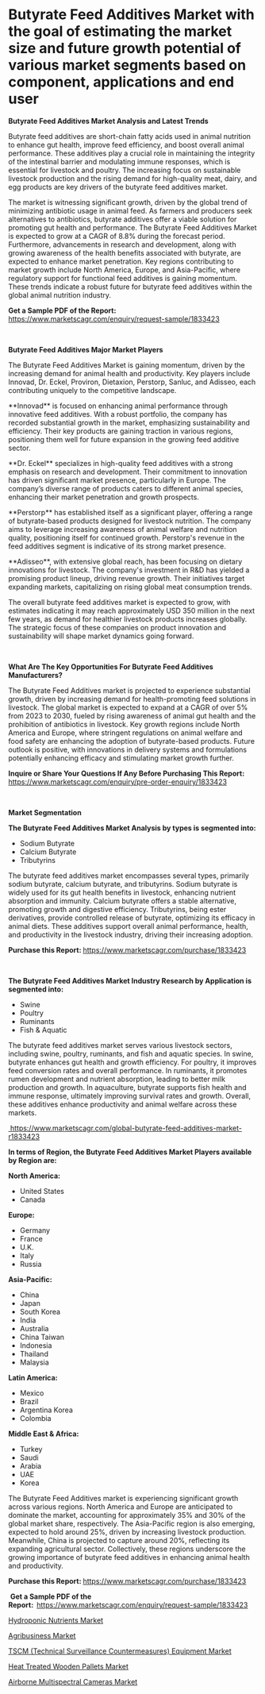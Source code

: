 <p><h1>Butyrate Feed Additives Market with the goal of estimating the market size and future growth potential of various market segments based on component, applications and end user</h1></p><p><strong>Butyrate Feed Additives Market Analysis and Latest Trends</strong></p>
<p><p>Butyrate feed additives are short-chain fatty acids used in animal nutrition to enhance gut health, improve feed efficiency, and boost overall animal performance. These additives play a crucial role in maintaining the integrity of the intestinal barrier and modulating immune responses, which is essential for livestock and poultry. The increasing focus on sustainable livestock production and the rising demand for high-quality meat, dairy, and egg products are key drivers of the butyrate feed additives market.</p><p>The market is witnessing significant growth, driven by the global trend of minimizing antibiotic usage in animal feed. As farmers and producers seek alternatives to antibiotics, butyrate additives offer a viable solution for promoting gut health and performance. The Butyrate Feed Additives Market is expected to grow at a CAGR of 8.8% during the forecast period. Furthermore, advancements in research and development, along with growing awareness of the health benefits associated with butyrate, are expected to enhance market penetration. Key regions contributing to market growth include North America, Europe, and Asia-Pacific, where regulatory support for functional feed additives is gaining momentum. These trends indicate a robust future for butyrate feed additives within the global animal nutrition industry.</p></p>
<p><strong>Get a Sample PDF of the Report:&nbsp;</strong> <a href="https://www.marketscagr.com/enquiry/request-sample/1833423?utm_campaign=1265&utm_medium=2&utm_source=Github&utm_content=ia&utm_term=17102024&utm_id=butyrate-feed-additives">https://www.marketscagr.com/enquiry/request-sample/1833423</a></p>
<p>&nbsp;</p>
<p><strong>Butyrate Feed Additives Major Market Players</strong></p>
<p><p>The Butyrate Feed Additives Market is gaining momentum, driven by the increasing demand for animal health and productivity. Key players include Innovad, Dr. Eckel, Proviron, Dietaxion, Perstorp, Sanluc, and Adisseo, each contributing uniquely to the competitive landscape.</p><p>**Innovad** is focused on enhancing animal performance through innovative feed additives. With a robust portfolio, the company has recorded substantial growth in the market, emphasizing sustainability and efficiency. Their key products are gaining traction in various regions, positioning them well for future expansion in the growing feed additive sector.</p><p>**Dr. Eckel** specializes in high-quality feed additives with a strong emphasis on research and development. Their commitment to innovation has driven significant market presence, particularly in Europe. The company’s diverse range of products caters to different animal species, enhancing their market penetration and growth prospects.</p><p>**Perstorp** has established itself as a significant player, offering a range of butyrate-based products designed for livestock nutrition. The company aims to leverage increasing awareness of animal welfare and nutrition quality, positioning itself for continued growth. Perstorp's revenue in the feed additives segment is indicative of its strong market presence.</p><p>**Adisseo**, with extensive global reach, has been focusing on dietary innovations for livestock. The company's investment in R&D has yielded a promising product lineup, driving revenue growth. Their initiatives target expanding markets, capitalizing on rising global meat consumption trends.</p><p>The overall butyrate feed additives market is expected to grow, with estimates indicating it may reach approximately USD 350 million in the next few years, as demand for healthier livestock products increases globally. The strategic focus of these companies on product innovation and sustainability will shape market dynamics going forward.</p></p>
<p>&nbsp;</p>
<p><strong>What Are The Key Opportunities For Butyrate Feed Additives Manufacturers?</strong></p>
<p><p>The Butyrate Feed Additives market is projected to experience substantial growth, driven by increasing demand for health-promoting feed solutions in livestock. The global market is expected to expand at a CAGR of over 5% from 2023 to 2030, fueled by rising awareness of animal gut health and the prohibition of antibiotics in livestock. Key growth regions include North America and Europe, where stringent regulations on animal welfare and food safety are enhancing the adoption of butyrate-based products. Future outlook is positive, with innovations in delivery systems and formulations potentially enhancing efficacy and stimulating market growth further.</p></p>
<p><strong>Inquire or Share Your Questions If Any Before Purchasing This Report:</strong> <a href="https://www.marketscagr.com/enquiry/pre-order-enquiry/1833423?utm_campaign=1265&utm_medium=2&utm_source=Github&utm_content=ia&utm_term=17102024&utm_id=butyrate-feed-additives">https://www.marketscagr.com/enquiry/pre-order-enquiry/1833423</a></p>
<p>&nbsp;</p>
<p><strong>Market Segmentation</strong></p>
<p><strong>The Butyrate Feed Additives Market Analysis by types is segmented into:</strong></p>
<p><ul><li>Sodium Butyrate</li><li>Calcium Butyrate</li><li>Tributyrins</li></ul></p>
<p><p>The butyrate feed additives market encompasses several types, primarily sodium butyrate, calcium butyrate, and tributyrins. Sodium butyrate is widely used for its gut health benefits in livestock, enhancing nutrient absorption and immunity. Calcium butyrate offers a stable alternative, promoting growth and digestive efficiency. Tributyrins, being ester derivatives, provide controlled release of butyrate, optimizing its efficacy in animal diets. These additives support overall animal performance, health, and productivity in the livestock industry, driving their increasing adoption.</p></p>
<p><strong>Purchase this Report:&nbsp;</strong><a href="https://www.marketscagr.com/purchase/1833423?utm_campaign=1265&utm_medium=2&utm_source=Github&utm_content=ia&utm_term=17102024&utm_id=butyrate-feed-additives">https://www.marketscagr.com/purchase/1833423</a></p>
<p>&nbsp;</p>
<p><strong>The Butyrate Feed Additives Market Industry Research by Application is segmented into:</strong></p>
<p><ul><li>Swine</li><li>Poultry</li><li>Ruminants</li><li>Fish & Aquatic</li></ul></p>
<p><p>The butyrate feed additives market serves various livestock sectors, including swine, poultry, ruminants, and fish and aquatic species. In swine, butyrate enhances gut health and growth efficiency. For poultry, it improves feed conversion rates and overall performance. In ruminants, it promotes rumen development and nutrient absorption, leading to better milk production and growth. In aquaculture, butyrate supports fish health and immune response, ultimately improving survival rates and growth. Overall, these additives enhance productivity and animal welfare across these markets.</p></p>
<p><a href="https://www.marketscagr.com/global-butyrate-feed-additives-market-r1833423?utm_campaign=1265&utm_medium=2&utm_source=Github&utm_content=ia&utm_term=17102024&utm_id=butyrate-feed-additives">&nbsp;https://www.marketscagr.com/global-butyrate-feed-additives-market-r1833423</a></p>
<p><strong>In terms of Region, the Butyrate Feed Additives Market Players available by Region are:</strong></p>
<p>
    <p> <strong> North America: </strong>
        <ul>
            <li>United States</li>
            <li>Canada</li>
        </ul>
        </p> 
    <p> <strong> Europe: </strong>
        <ul>
            <li>Germany</li>
            <li>France</li>
            <li>U.K.</li>
            <li>Italy</li>
            <li>Russia</li>
        </ul>
        </p> 
    <p> <strong> Asia-Pacific: </strong>
        <ul>
            <li>China</li>
            <li>Japan</li>
            <li>South Korea</li>
            <li>India</li>
            <li>Australia</li>
            <li>China Taiwan</li>
            <li>Indonesia</li>
            <li>Thailand</li>
            <li>Malaysia</li>
        </ul>
        </p> 
    <p> <strong> Latin America: </strong>
        <ul>
            <li>Mexico</li>
            <li>Brazil</li>
            <li>Argentina Korea</li>
            <li>Colombia</li>
        </ul>
        </p> 
    <p> <strong> Middle East & Africa: </strong>
        <ul>
            <li>Turkey</li>
            <li>Saudi</li>
            <li>Arabia</li>
            <li>UAE</li>
            <li>Korea</li>
        </ul>
    </p>
    </p>
<p><p>The Butyrate Feed Additives market is experiencing significant growth across various regions. North America and Europe are anticipated to dominate the market, accounting for approximately 35% and 30% of the global market share, respectively. The Asia-Pacific region is also emerging, expected to hold around 25%, driven by increasing livestock production. Meanwhile, China is projected to capture around 20%, reflecting its expanding agricultural sector. Collectively, these regions underscore the growing importance of butyrate feed additives in enhancing animal health and productivity.</p></p>
<p><strong>Purchase this Report: </strong><a href="https://www.marketscagr.com/purchase/1833423?utm_campaign=1265&utm_medium=2&utm_source=Github&utm_content=ia&utm_term=17102024&utm_id=butyrate-feed-additives">https://www.marketscagr.com/purchase/1833423</a></p>
<p>&nbsp;<strong>Get a Sample PDF of the Report:&nbsp;&nbsp;</strong><a href="https://www.marketscagr.com/enquiry/request-sample/1833423?utm_campaign=1265&utm_medium=2&utm_source=Github&utm_content=ia&utm_term=17102024&utm_id=butyrate-feed-additives">https://www.marketscagr.com/enquiry/request-sample/1833423</a></p>
<p><strong></strong></p>
<p><p><a href="https://www.linkedin.com/pulse/hydroponic-nutrients-market-analysis-product-segmentation-regional-jzljf?utm_campaign=1265&utm_medium=2&utm_source=Github&utm_content=ia&utm_term=17102024&utm_id=butyrate-feed-additives">Hydroponic Nutrients Market</a></p><p><a href="https://www.linkedin.com/pulse/global-agribusiness-market-product-types-applications-regional-0zbif?utm_campaign=1265&utm_medium=2&utm_source=Github&utm_content=ia&utm_term=17102024&utm_id=butyrate-feed-additives">Agribusiness Market</a></p><p><a href="https://github.com/RoccoManning/Market-Research-Report-List-7/blob/main/tscm-technical-surveillance-countermeasures-equipment-market.md?utm_campaign=1265&utm_medium=2&utm_source=Github&utm_content=ia&utm_term=17102024&utm_id=butyrate-feed-additives">TSCM (Technical Surveillance Countermeasures) Equipment Market</a></p><p><a href="https://www.linkedin.com/pulse/heat-treated-wooden-pallets-market-revolution-2024-2031-uhtrf?utm_campaign=1265&utm_medium=2&utm_source=Github&utm_content=ia&utm_term=17102024&utm_id=butyrate-feed-additives">Heat Treated Wooden Pallets Market</a></p><p><a href="https://github.com/nicoletavirag/Market-Research-Report-List-5/blob/main/airborne-multispectral-cameras-market.md?utm_campaign=1265&utm_medium=2&utm_source=Github&utm_content=ia&utm_term=17102024&utm_id=butyrate-feed-additives">Airborne Multispectral Cameras Market</a></p></p>